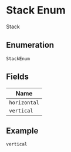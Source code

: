 
# Stack Enum

Stack

## Enumeration

`StackEnum`

## Fields

| Name |
|  --- |
| `horizontal` |
| `vertical` |

## Example

```
vertical
```


